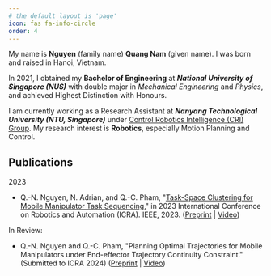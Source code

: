 ```yaml
---
# the default layout is 'page'
icon: fas fa-info-circle
order: 4
---
```


My name is **Nguyen** (family name) **Quang Nam** (given name). I was born and raised in Hanoi, Vietnam.

In 2021, I obtained my **Bachelor of Engineering** at ***National University of Singapore (NUS)*** 
with double major in *Mechanical Engineering* and *Physics*, and achieved Highest Distinction with Honours.

I am currently working as a Research Assistant at ***Nanyang Technological University (NTU, Singapore)*** 
under [Control Robotics Intelligence (CRI) Group](https://personal.ntu.edu.sg/cuong/). 
My research interest is **Robotics**, especially Motion Planning and Control. 


## Publications
2023
* Q.-N. Nguyen, N. Adrian, and Q.-C. Pham, 
"[Task-Space Clustering for Mobile Manipulator Task Sequencing](https://doi.org/10.1109/ICRA48891.2023.10161293)," 
in 2023 International Conference on Robotics and Automation (ICRA). IEEE, 2023. 
([Preprint](https://arxiv.org/abs/2305.17345) | [Video](https://youtu.be/Vopupf81hYo))

In Review:
* Q.-N. Nguyen and Q.-C. Pham, 
"Planning Optimal Trajectories for Mobile Manipulators under End-effector Trajectory Continuity Constraint." 
(Submitted to ICRA 2024) 
([Preprint](https://arxiv.org/abs/2309.12251) | [Video](https://youtu.be/yyBv3xGClnk))
